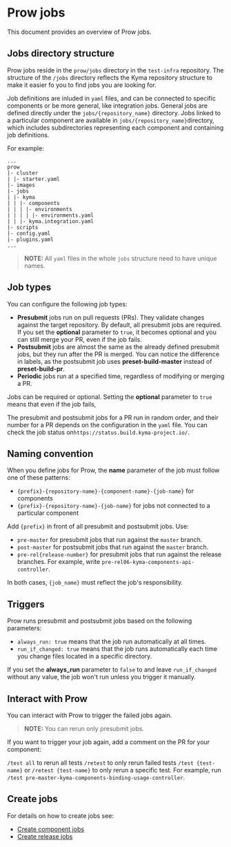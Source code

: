 # Prow jobs

This document provides an overview of Prow jobs.  

## Jobs directory structure

Prow jobs reside in the `prow/jobs` directory in the `test-infra` repository. The structure of the `/jobs` directory reflects the Kyma repository structure to make it easier fo you to find jobs you are looking for. 

Job definitions are inluded in `yaml` files, and can be connected to specific components or be more general, like integration jobs. General jobs are defined directly under the `jobs/{repository_name}` directory. Jobs linked to a particular component are available in `jobs/{repository_name}`directory, which includes subdirectories representing each component and containing job definitions. 


For example:

```
...
prow
|- cluster
| |- starter.yaml
|- images
|- jobs
| |- kyma
| | |- components
| | | |- environments
| | | | |- environments.yaml
| | |- kyma.integration.yaml
|- scripts
|- config.yaml
|- plugins.yaml
...
```
> **NOTE:** All `yaml` files in the whole `jobs` structure need to have unique names.

## Job types

You can configure the following job types:

* **Presubmit** jobs run on pull requests (PRs). They validate changes against the target repository. By default, all presubmit jobs are required. If you set the **optional** parameter to `true`, it becomes optional and you can still merge your PR, even if the job fails. 
* **Postsubmit** jobs are almost the same as the already defined presubmit jobs, but they run after the PR is merged. You can notice the difference in labels, as the postsubmit job uses **preset-build-master** instead of **preset-build-pr**.
* **Periodic** jobs run at a specified time, regardless of modifying or merging a PR.

Jobs can be required or optional. Setting the **optional** parameter to `true` means that even if the job fails, 

The presubmit and postsubmit jobs for a PR run in random order, and their number for a PR depends on the configuration in the `yaml` file. You can check the job status on`https://status.build.kyma-project.io/`.


## Naming convention 

When you define jobs for Prow, the **name** parameter of the job must follow one of these patterns:

  - `{prefix}-{repository-name}-{component-name}-{job-name}` for components
  - `{prefix}-{repository-name}-{job-name}` for jobs not connected to a particular component

Add `{prefix}` in front of all presubmit and postsubmit jobs. Use:
- `pre-master` for presubmit jobs that run against the `master` branch.
- `post-master` for postsubmit jobs that run against the `master` branch.
- `pre-rel{release-number}` for presubmit jobs that run against the release branches. For example, write `pre-rel06-kyma-components-api-controller`.

In both cases, `{job_name}` must reflect the job's responsibility.


## Triggers

Prow runs presubmit and postsubmit jobs based on the following parameters: 

* `always_run: true` means that the job run automatically at all times.
* `run_if_changed: true` means that the job runs automatically each time you change files located in a specific directory. 

If you set the **always_run** parameter to `false` to and leave `run_if_changed` without any value, the job won't run unless you trigger it manually.


## Interact with Prow

You can interact with Prow to trigger the failed jobs again. 

> **NOTE:** You can rerun only presubmit jobs.

If you want to trigger your job again, add a comment on the PR for your component:

`/test all` to rerun all tests
`/retest` to only rerun failed tests
`/test {test-name}` or `/retest {test-name}` to only rerun a specific test. For example, run `/test pre-master-kyma-components-binding-usage-controller`.


## Create jobs

For details on how to create jobs see:
* [Create component jobs](./component-jobs.md)
* [Create release jobs](./release-jobs.md)
